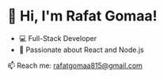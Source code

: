 # 👋 Hi, I'm Rafat Gomaa!
- 💻 Full-Stack Developer
- 🚀 Passionate about React and Node.js

📫 Reach me: rafatgomaa815@gmail.com
